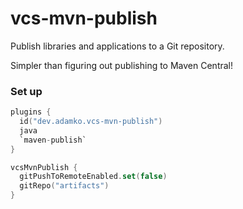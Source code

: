 # vcs-mvn-publish

Publish libraries and applications to a Git repository. 

Simpler than figuring out publishing to Maven Central!


### Set up

```kotlin
plugins {
  id("dev.adamko.vcs-mvn-publish")
  java
  `maven-publish`
}

vcsMvnPublish {
  gitPushToRemoteEnabled.set(false)
  gitRepo("artifacts")
}
```
